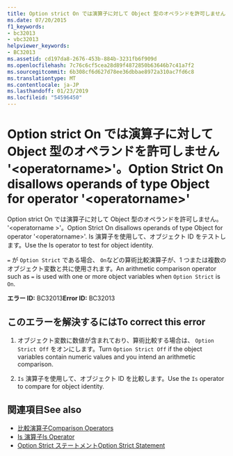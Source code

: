 ```yaml
---
title: Option strict On では演算子に対して Object 型のオペランドを許可しません '&lt;operatorname&gt;'。
ms.date: 07/20/2015
f1_keywords:
- bc32013
- vbc32013
helpviewer_keywords:
- BC32013
ms.assetid: cd197da8-2676-453b-884b-3231fb6f909d
ms.openlocfilehash: 7c76c6cf5cea28d89f4872850b63646b7c41a7f2
ms.sourcegitcommit: 6b308cf6d627d78ee36dbbae8972a310ac7fd6c8
ms.translationtype: MT
ms.contentlocale: ja-JP
ms.lasthandoff: 01/23/2019
ms.locfileid: "54596450"
---
```

# <a name="option-strict-on-disallows-operands-of-type-object-for-operator-ltoperatornamegt"></a><span data-ttu-id="81aa7-102">Option strict On では演算子に対して Object 型のオペランドを許可しません '&lt;operatorname&gt;'。</span><span class="sxs-lookup"><span data-stu-id="81aa7-102">Option Strict On disallows operands of type Object for operator '&lt;operatorname&gt;'</span></span>
<span data-ttu-id="81aa7-103">Option strict On では演算子に対して Object 型のオペランドを許可しません。 '\<operatorname >'。</span><span class="sxs-lookup"><span data-stu-id="81aa7-103">Option Strict On disallows operands of type Object for operator '\<operatorname>'.</span></span> <span data-ttu-id="81aa7-104">Is 演算子を使用して、オブジェクト ID をテストします。</span><span class="sxs-lookup"><span data-stu-id="81aa7-104">Use the Is operator to test for object identity.</span></span>  
  
 <span data-ttu-id="81aa7-105">`=` が `Option Strict` である場合、 `On`などの算術比較演算子が、1 つまたは複数のオブジェクト変数と共に使用されます。</span><span class="sxs-lookup"><span data-stu-id="81aa7-105">An arithmetic comparison operator such as `=` is used with one or more object variables when `Option Strict` is `On`.</span></span>  
  
 <span data-ttu-id="81aa7-106">**エラー ID:** BC32013</span><span class="sxs-lookup"><span data-stu-id="81aa7-106">**Error ID:** BC32013</span></span>  
  
## <a name="to-correct-this-error"></a><span data-ttu-id="81aa7-107">このエラーを解決するには</span><span class="sxs-lookup"><span data-stu-id="81aa7-107">To correct this error</span></span>  
  
1.  <span data-ttu-id="81aa7-108">オブジェクト変数に数値が含まれており、算術比較する場合は、 `Option Strict Off` をオンにします。</span><span class="sxs-lookup"><span data-stu-id="81aa7-108">Turn `Option Strict Off` if the object variables contain numeric values and you intend an arithmetic comparison.</span></span>  
  
2.  <span data-ttu-id="81aa7-109">`Is` 演算子を使用して、オブジェクト ID を比較します。</span><span class="sxs-lookup"><span data-stu-id="81aa7-109">Use the `Is` operator to compare for object identity.</span></span>  
  
## <a name="see-also"></a><span data-ttu-id="81aa7-110">関連項目</span><span class="sxs-lookup"><span data-stu-id="81aa7-110">See also</span></span>
- [<span data-ttu-id="81aa7-111">比較演算子</span><span class="sxs-lookup"><span data-stu-id="81aa7-111">Comparison Operators</span></span>](../../visual-basic/language-reference/operators/comparison-operators.md)
- [<span data-ttu-id="81aa7-112">Is 演算子</span><span class="sxs-lookup"><span data-stu-id="81aa7-112">Is Operator</span></span>](../../visual-basic/language-reference/operators/is-operator.md)
- [<span data-ttu-id="81aa7-113">Option Strict ステートメント</span><span class="sxs-lookup"><span data-stu-id="81aa7-113">Option Strict Statement</span></span>](../../visual-basic/language-reference/statements/option-strict-statement.md)
